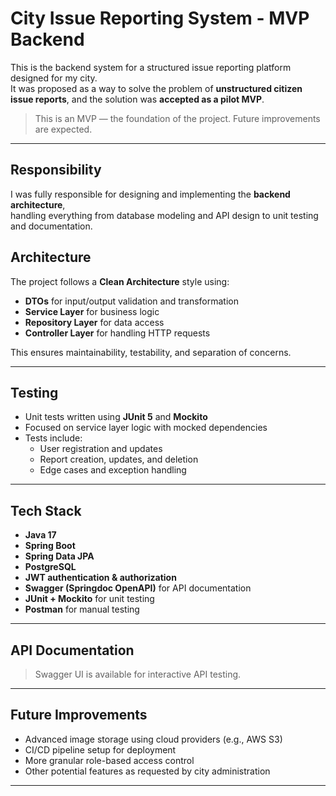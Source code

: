 # City Issue Reporting System - MVP Backend

This is the backend system for a structured issue reporting platform designed for my city.  
It was proposed as a way to solve the problem of **unstructured citizen issue reports**, and the solution was **accepted as a pilot MVP**.

> This is an MVP — the foundation of the project. Future improvements are expected.

---

## Responsibility

I was fully responsible for designing and implementing the **backend architecture**,  
handling everything from database modeling and API design to unit testing and documentation.

## Architecture

The project follows a **Clean Architecture** style using:

- **DTOs** for input/output validation and transformation
- **Service Layer** for business logic
- **Repository Layer** for data access
- **Controller Layer** for handling HTTP requests

This ensures maintainability, testability, and separation of concerns.

---

## Testing

- Unit tests written using **JUnit 5** and **Mockito**
- Focused on service layer logic with mocked dependencies
- Tests include:
  - User registration and updates
  - Report creation, updates, and deletion
  - Edge cases and exception handling

---

## Tech Stack

- **Java 17**
- **Spring Boot**
- **Spring Data JPA**
- **PostgreSQL**
- **JWT authentication & authorization**
- **Swagger (Springdoc OpenAPI)** for API documentation
- **JUnit + Mockito** for unit testing
- **Postman** for manual testing

---

## API Documentation

> Swagger UI is available for interactive API testing.

---

## Future Improvements

- Advanced image storage using cloud providers (e.g., AWS S3)
- CI/CD pipeline setup for deployment
- More granular role-based access control
- Other potential features as requested by city administration

---
